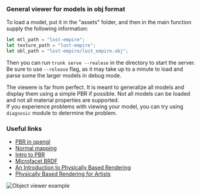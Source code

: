 ### General viewer for models in obj format
To load a model, put it in the "assets" folder, and then in the main function supply the following information:
```Rust
let mtl_path = "lost-empire";
let texture_path = "lost-empire";
let obl_path = "lost-empire/lost_empire.obj";
```
Then you can run `trunk serve --realese` in the directory to start the server. Be sure to use `--release` flag, as it may take up to a minute to load and parse some the larger models in debug mode.

The viewere is far from perfect. It is meant to generalize all models and display them using a simple PBR if possible. Not all models can be loaded and not all material properties are supported.  
If you experience problems with viewing your model, you can try using `diagnosic` module to determine the problem.

### Useful links
- [PBR in opengl]
- [Normal mapping]
- [Intro to PBR]
- [Microfacet BRDF]
- [An Introduction to Physically Based Rendering]
- [Physically Based Rendering for Artists]

[PBR in opengl]:  https://learnopengl.com/PBR/Theory
[Normal mapping]:  https://learnopengl.com/Advanced-Lighting/Normal-Mapping
[Intro to PBR]: https://www.youtube.com/watch?v=gya7x9H3mV0&list=PLeb33PCuqDdesjTOgWXXAF4-gjknPPhBm&index=7
[Microfacet BRDF]: https://simonstechblog.blogspot.com/2011/12/microfacet-brdf.html
[Physically Based Rendering for Artists]: https://www.youtube.com/watch?v=LNwMJeWFr0U
[An Introduction to Physically Based Rendering]: https://typhomnt.github.io/teaching/ray_tracing/pbr_intro/

![Object viewer example](./showcase.jpg)